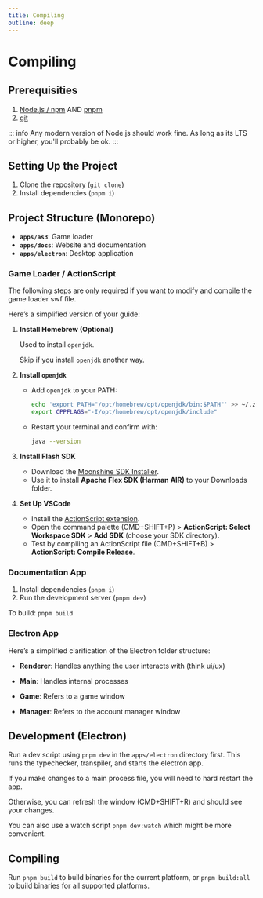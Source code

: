 ```yaml
---
title: Compiling
outline: deep
---
```


# Compiling

## Prerequisities

1. [Node.js / npm](https://nodejs.org/en) AND [pnpm](https://pnpm.io/installation)
2. [git](https://git-scm.com/downloads)

::: info
Any modern version of Node.js should work fine. As long as its LTS or higher, you'll probably be ok.
:::

## Setting Up the Project

1. Clone the repository (`git clone`)
2. Install dependencies (`pnpm i`)

## **Project Structure (Monorepo)**

- **`apps/as3`**: Game loader
- **`apps/docs`**: Website and documentation
- **`apps/electron`**: Desktop application

### Game Loader / ActionScript

The following steps are only required if you want to modify and compile the game loader swf file.

Here’s a simplified version of your guide:

1. **Install Homebrew (Optional)**

   Used to install `openjdk`.

   Skip if you install `openjdk` another way.

2. **Install `openjdk`**

   - Add `openjdk` to your PATH:
     ```bash
     echo 'export PATH="/opt/homebrew/opt/openjdk/bin:$PATH"' >> ~/.zshrc
     export CPPFLAGS="-I/opt/homebrew/opt/openjdk/include"
     ```
   - Restart your terminal and confirm with:
     ```bash
     java --version
     ```

3. **Install Flash SDK**

   - Download the [Moonshine SDK Installer](https://moonshine-ide.com/download-sdk-installer/).
   - Use it to install **Apache Flex SDK (Harman AIR)** to your Downloads folder.

4. **Set Up VSCode**
   - Install the [ActionScript extension](https://marketplace.visualstudio.com/items?itemName=bowlerhatllc.vscode-as3mxml).
   - Open the command palette (CMD+SHIFT+P) > **ActionScript: Select Workspace SDK** > **Add SDK** (choose your SDK directory).
   - Test by compiling an ActionScript file (CMD+SHIFT+B) > **ActionScript: Compile Release**.


### Documentation App

1. Install dependencies (`pnpm i`)
2. Run the development server (`pnpm dev`)

To build: `pnpm build`

### Electron App

Here’s a simplified clarification of the Electron folder structure:

- **Renderer**: Handles anything the user interacts with (think ui/ux)

- **Main**: Handles internal processes

- **Game**: Refers to a game window

- **Manager**: Refers to the account manager window

## Development (Electron)

Run a dev script using `pnpm dev` in the `apps/electron` directory first. This runs the typechecker, transpiler, and starts the electron app.

If you make changes to a main process file, you will need to hard restart the app.

Otherwise, you can refresh the window (CMD+SHIFT+R) and should see your changes.

You can also use a watch script `pnpm dev:watch` which might be more convenient.

## Compiling

Run `pnpm build` to build binaries for the current platform, or `pnpm build:all` to build binaries for all supported platforms.
